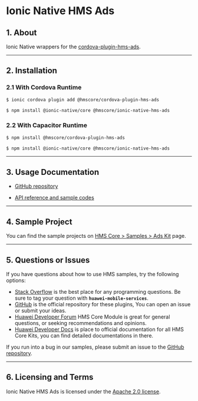 # Ionic Native HMS Ads

## 1. About

Ionic Native wrappers for the [cordova-plugin-hms-ads](https://www.npmjs.com/package/@hmscore/cordova-plugin-hms-ads).

---

## 2. Installation

### 2.1 With Cordova Runtime

```bash
$ ionic cordova plugin add @hmscore/cordova-plugin-hms-ads
```

```bash
$ npm install @ionic-native/core @hmscore/ionic-native-hms-ads
```

### 2.2 With Capacitor Runtime

```bash
$ npm install @hmscore/cordova-plugin-hms-ads
```

```bash
$ npm install @ionic-native/core @hmscore/ionic-native-hms-ads
```

---

## 3. Usage Documentation

- [GitHub repository](https://github.com/HMS-Core/hms-cordova-plugin)

- [API reference and sample codes](https://github.com/HMS-Core/hms-cordova-plugin/blob/master/cordova-plugin-hms-ads/README.md#3-api-reference)

---

## 4. Sample Project

You can find the sample projects on [HMS Core > Samples > Ads Kit](https://developer.huawei.com/consumer/en/doc/overview/HMS-Core-Plugin) page.

---

## 5. Questions or Issues

If you have questions about how to use HMS samples, try the following options:

- [Stack Overflow](https://stackoverflow.com/questions/tagged/huawei-mobile-services) is the best place for any programming questions. Be sure to tag your question with **`huawei-mobile-services`**.
- [GitHub](https://github.com/HMS-Core/hms-cordova-plugin) is the official repository for these plugins, You can open an issue or submit your ideas.
- [Huawei Developer Forum](https://forums.developer.huawei.com/forumPortal/en/home?fid=0101187876626530001) HMS Core Module is great for general questions, or seeking recommendations and opinions.
- [Huawei Developer Docs](https://developer.huawei.com/consumer/en/doc/overview/HMS-Core-Plugin) is place to official documentation for all HMS Core Kits, you can find detailed documentations in there.

If you run into a bug in our samples, please submit an issue to the [GitHub repository](https://github.com/HMS-Core/hms-cordova-plugin).

---

## 6. Licensing and Terms

Ionic Native HMS Ads is licensed under the [Apache 2.0 license](LICENCE).
